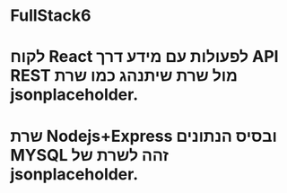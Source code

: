 # FullStack6

# לקוח React לפעולות עם מידע דרך API REST מול שרת שיתנהג כמו שרת jsonplaceholder.
# שרת Nodejs+Express ובסיס הנתונים MYSQL זהה לשרת של jsonplaceholder.
